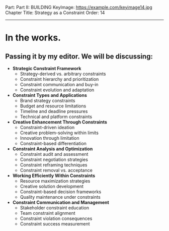 Part: Part II: BUILDING
KeyImage: https://example.com/keyimage14.jpg
Chapter Title: Strategy as a Constraint
Order: 14

---

# In the works.

## Passing it by my editor. We will be discussing:

- **Strategic Constraint Framework**
  - Strategy-derived vs. arbitrary constraints
  - Constraint hierarchy and prioritization
  - Constraint communication and buy-in
  - Constraint evolution and adaptation
- **Constraint Types and Applications**
  - Brand strategy constraints
  - Budget and resource limitations
  - Timeline and deadline pressures
  - Technical and platform constraints
- **Creative Enhancement Through Constraints**
  - Constraint-driven ideation
  - Creative problem-solving within limits
  - Innovation through limitation
  - Constraint-based differentiation
- **Constraint Analysis and Optimization**
  - Constraint audit and assessment
  - Constraint negotiation strategies
  - Constraint reframing techniques
  - Constraint removal vs. acceptance
- **Working Efficiently Within Constraints**
  - Resource maximization strategies
  - Creative solution development
  - Constraint-based decision frameworks
  - Quality maintenance under constraints
- **Constraint Communication and Management**
  - Stakeholder constraint education
  - Team constraint alignment
  - Constraint violation consequences
  - Constraint success measurement

<div style="height: 120px;"></div>
